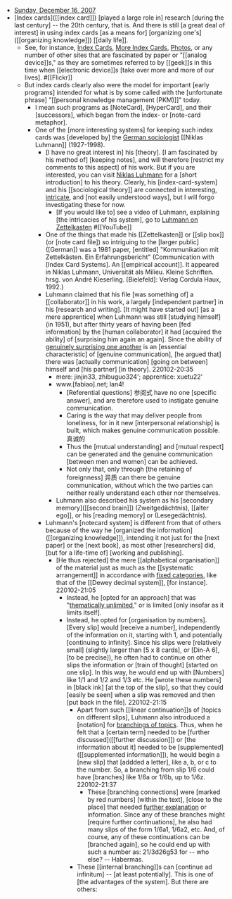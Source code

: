 - [Sunday, December 16, 2007](http://takingnotenow.blogspot.com/2007/12/luhmanns-zettelkasten.html)
- [Index cards]([[index card]]) [played a large role in] research [during the last century] -- the 20th century, that is. And there is still [a great deal of interest] in using index cards [as a means for] [organizing one's]([[organizing knowledge]]) [[daily life]]. 
    - See, for instance, [Index Cards](http://wiki.43folders.com/index.php/Index_Cards), [More Index Cards](http://www.43folders.com/topics/index-cards), [Photos](http://www.flickr.com/photos/hawkexpress/sets/72157594200490122/), or any number of other sites that are fascinated by paper or "[[analog device]]s," as they are sometimes referred to by [[geek]]s in this time when [[electronic device]]s [take over more and more of our lives]. #[[Flickr]]
    - But index cards clearly also were the model for important [early programs] intended for what is by some called with the [unfortunate phrase] "[[personal knowledge management (PKM)]]" today. 
        - I mean such programs as [NoteCard], [HyperCard], and their [successors], which began from the index- or [note-card metaphor].
        - One of the [more interesting systems] for keeping such index cards was [developed by] the [German sociologist]([[sociologist]]) [[Niklas Luhmann]] (1927-1998). 
            - [I have no great interest in] his [theory]. [I am fascinated by his method of] [keeping notes], and will therefore [restrict my comments to this aspect] of his work. But if you are interested, you can visit [Niklas Luhmann](http://en.wikipedia.org/wiki/Niklas_Luhmann) for a [short introduction] to his theory. Clearly, his [index-card-system] and his [[sociological theory]] are connected in interesting, [intricate](((Gp4OnHV2M))), and [not easily understood ways], but I will forgo investigating these for now.
                - [If you would like to] see a video of Luhmann, explaining [the intricacies of his system], go to [Luhmann on Zettelkasten](http://www.youtube.com/watch?v=tu3t_zzHJJs) #[[YouTube]]
            - One of the things that made his [[Zettelkasten]] or [[slip box]] (or [note card file]) so intriguing to the [larger public] ([German]) was a 1981 paper, [entitled] "Kommunikation mit Zettelkästen. Ein Erfahrungsbericht" (Communication with [Index Card Systems]. An [[empirical account]]. It appeared in Niklas Luhmann, Universität als Milieu. Kleine Schriften. hrsg. von André Kieserling. [Bielefeld]: Verlag Cordula Haux, 1992.) 
            - Luhmann claimed that his file [was something of] a [[collaborator]] in his work, a largely [independent partner] in his [research and writing]. [It might have started out] [as a mere apprentice] when Luhmann was still [studying himself] (in 1951), but after thirty years of having been [fed information] by the [human collaborator] it had [acquired the ability] of [surprising him again an again]. Since the ability of [genuinely surprising one another](((-r02293Cl))) is an [essential characteristic] of [genuine communication], [he argued that] there was [actually communication] [going on between] himself and [his partner] [in theory]. 
220102-20:35
                - mere: jinjin33, zhibuguo324'; apprentice: xuetu22'
                - www.[fabiao].net; lan4!
                    - [Referential questions] 参阅式 have no one [specific answer], and are therefore used to instigate genuine communication. 
                    - Caring is the way that may deliver people from loneliness, for in it new [interpersonal relationship] is built, which makes genuine communication possible. 真诚的
                    - Thus the [mutual understanding] and [mutual respect] can be generated and the genuine communication [between men and women] can be achieved. 
                    - Not only that, only through [the retaining of foreignness] 异质 can there be genuine communication, without which the two parties can neither really understand each other nor themselves. 
                - Luhmann also described his system as his [secondary memory]([[second brain]]) (Zweitgedächtnis), [[alter ego]], or his [reading memory] or (Lesegedächtnis).
            - Luhmann's [notecard system] is different from that of others because of the way he [organized the information]([[organizing knowledge]]), intending it not just for the [next paper] or the [next book], as most other [researchers] did, [but for a life-time of] [working and publishing]. 
                - [He thus rejected] the mere [[alphabetical organisation]] of the material just as much as the [[systematic arrangement]] in accordance with [fixed categories]([[category]]), like that of the [[Dewey decimal system]], [for instance]. 
220102-21:05
                    - Instead, he [opted for an approach] that was "[thematically unlimited](((WaWAd2PKA)))," or is limited [only insofar as it limits itself].
                    - Instead, he opted for [organisation by numbers]. [Every slip] would [receive a number], independently of the information on it, starting with 1, and potentially [continuing to infinity]. Since his slips were [relatively small] (slightly larger than [5 x 8 cards], or [Din-A 6], [to be precise]), he often had to continue on other slips the information or [train of thought] [started on one slip]. In this way, he would end up with [Numbers] like 1/1 and 1/2 and 1/3 etc. He [wrote these numbers] in [black ink] [at the top of the slip], so that they could [easily be seen] when a slip was removed and then [put back in the file].
220102-21:15
                        - Apart from such [[linear continuation]]s of [topics on different slips], Luhmann also introduced a [notation] for [branchings of topics](((3injlVoDf))). Thus, when he felt that a [certain term] needed to be [further discussed]([[further discussion]]) or [the information about it] needed to be [supplemented]([[supplemented information]]), he would begin a [new slip] that [addded a letter], like a, b, or c to the number. So, a branching from slip 1/6 could have [branches] like 1/6a or 1/6b, up to 1/6z.
220102-21:37
                            - These [branching connections] were [marked by red numbers] [within the text], [close to the place] that needed [further explanation](((pDrXYkbJX))) or information. Since any of these branches might [require further continuations], he also had many slips of the form 1/6a1, 1/6a2, etc. And, of course, any of these continuations can be [branched again], so he could end up with such a number as: 
21/3d26g53 for -- who else? -- Habermas.
                        - These [[internal branching]]s can [continue ad infinitum] -- [at least potentially]. This is one of [the advantages of the system]. But there are others: 
